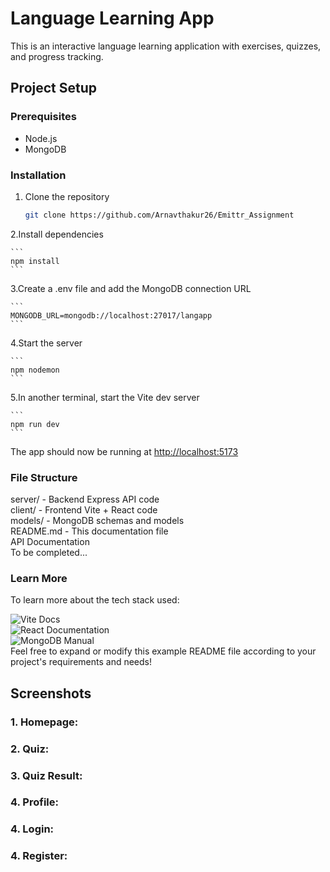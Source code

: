 # Language Learning App

This is an interactive language learning application with exercises, quizzes, and progress tracking.

## Project Setup

### Prerequisites

- Node.js
- MongoDB

### Installation

1. Clone the repository

   ```sh
   git clone https://github.com/Arnavthakur26/Emittr_Assignment
    ```
    
2.Install dependencies

    ```
    npm install
    ```

3.Create a .env file and add the MongoDB connection URL

    ```
    MONGODB_URL=mongodb://localhost:27017/langapp
    ```

4.Start the server

    ```
    npm nodemon
    ```
5.In another terminal, start the Vite dev server

    ```
    npm run dev
    ```

The app should now be running at <http://localhost:5173>

### File Structure

server/ - Backend Express API code\
client/ - Frontend Vite + React code\
models/ - MongoDB schemas and models\
README.md - This documentation file\
API Documentation\
To be completed...

### Learn More

To learn more about the tech stack used:

![Vite Docs](https://vitejs.dev/)\
![React Documentation](https://reactjs.org/)\
![MongoDB Manual](https://docs.mongodb.com/manual/)\
Feel free to expand or modify this example README file according to your project's requirements and needs!

## Screenshots

### 1. Homepage:
### 2. Quiz:
### 3. Quiz Result:
### 4. Profile:
### 4. Login:
### 4. Register:
